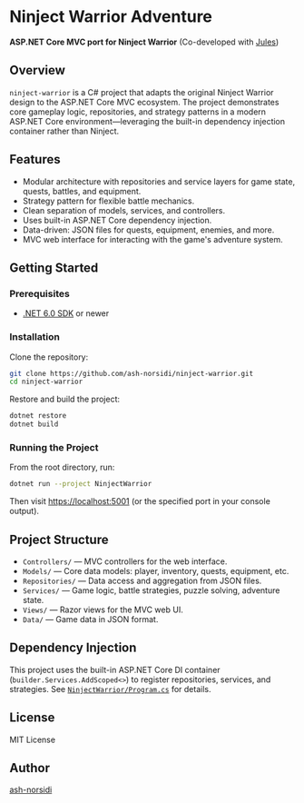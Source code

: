 # Ninject Warrior Adventure

**ASP.NET Core MVC port for Ninject Warrior** (Co-developed with [Jules](https://jules.google.com/))

## Overview

`ninject-warrior` is a C# project that adapts the original Ninject Warrior design to the ASP.NET Core MVC ecosystem. The project demonstrates core gameplay logic, repositories, and strategy patterns in a modern ASP.NET Core environment—leveraging the built-in dependency injection container rather than Ninject.

## Features

- Modular architecture with repositories and service layers for game state, quests, battles, and equipment.
- Strategy pattern for flexible battle mechanics.
- Clean separation of models, services, and controllers.
- Uses built-in ASP.NET Core dependency injection.
- Data-driven: JSON files for quests, equipment, enemies, and more.
- MVC web interface for interacting with the game's adventure system.

## Getting Started

### Prerequisites

- [.NET 6.0 SDK](https://dotnet.microsoft.com/download) or newer

### Installation

Clone the repository:
```bash
git clone https://github.com/ash-norsidi/ninject-warrior.git
cd ninject-warrior
```

Restore and build the project:
```bash
dotnet restore
dotnet build
```

### Running the Project

From the root directory, run:
```bash
dotnet run --project NinjectWarrior
```
Then visit [https://localhost:5001](https://localhost:5001) (or the specified port in your console output).

## Project Structure

- `Controllers/` — MVC controllers for the web interface.
- `Models/` — Core data models: player, inventory, quests, equipment, etc.
- `Repositories/` — Data access and aggregation from JSON files.
- `Services/` — Game logic, battle strategies, puzzle solving, adventure state.
- `Views/` — Razor views for the MVC web UI.
- `Data/` — Game data in JSON format.

## Dependency Injection

This project uses the built-in ASP.NET Core DI container (`builder.Services.AddScoped<>`) to register repositories, services, and strategies. See [`NinjectWarrior/Program.cs`](./NinjectWarrior/Program.cs) for details.

## License

MIT License

## Author

[ash-norsidi](https://github.com/ash-norsidi)
